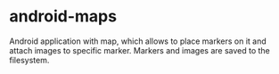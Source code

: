 # android-maps

Android application with map, which allows to place markers on it and attach images to specific marker.
Markers and images are saved to the filesystem.

